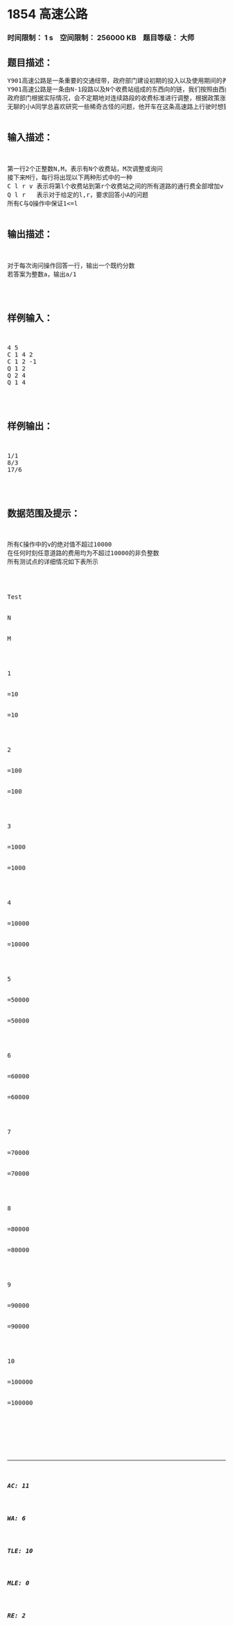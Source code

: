 # 1854 高速公路   
### 时间限制： 1 s&nbsp;&nbsp;&nbsp;&nbsp;空间限制： 256000 KB&nbsp;&nbsp;&nbsp;&nbsp;题目等级： 大师  
## 题目描述：  

<pre>
Y901高速公路是一条重要的交通纽带，政府部门建设初期的投入以及使用期间的养护费用都不低，因此政府在这条高速公路上设立了许多收费站。
Y901高速公路是一条由N-1段路以及N个收费站组成的东西向的链，我们按照由西向东的顺序将收费站依次编号为1~N，从收费站i行驶到i+1(或从i+1行驶到i)需要收取Vi的费用。高速路刚建成时所有的路段都是免费的。
政府部门根据实际情况，会不定期地对连续路段的收费标准进行调整，根据政策涨价或降价。
无聊的小A同学总喜欢研究一些稀奇古怪的问题，他开车在这条高速路上行驶时想到了这样一个问题:对于给定的l,r(l<r),在第l个到第r个收费站里等概率随机取出两个不同的收费站a和b，那么从a行驶到b将期望花费多少费用呢?
</pre>
  
  
## 输入描述：  

<pre>
第一行2个正整数N,M，表示有N个收费站，M次调整或询问
接下来M行，每行将出现以下两种形式中的一种
C l r v 表示将第l个收费站到第r个收费站之间的所有道路的通行费全部增加v
Q l r   表示对于给定的l,r，要求回答小A的问题
所有C与Q操作中保证1<=l<r<=N
</pre>
  
  
## 输出描述：  

<pre>
对于每次询问操作回答一行，输出一个既约分数
若答案为整数a，输出a/1
</pre>
  
  
## 样例输入：  

<pre>
4 5
C 1 4 2
C 1 2 -1
Q 1 2
Q 2 4
Q 1 4
</pre>
  
  
## 样例输出：  

<pre>
1/1
8/3
17/6
</pre>
  
  
## 数据范围及提示：  

<pre>
所有C操作中的v的绝对值不超过10000
在任何时刻任意道路的费用均为不超过10000的非负整数
所有测试点的详细情况如下表所示




Test


N


M




1


=10


=10




2


=100


=100




3


=1000


=1000




4


=10000


=10000




5


=50000


=50000




6


=60000


=60000




7


=70000


=70000




8


=80000


=80000




9


=90000


=90000




10


=100000


=100000




</pre>
  
  
***  

##### AC: 11  
##### WA: 6  
##### TLE: 10  
##### MLE: 0  
##### RE: 2  
